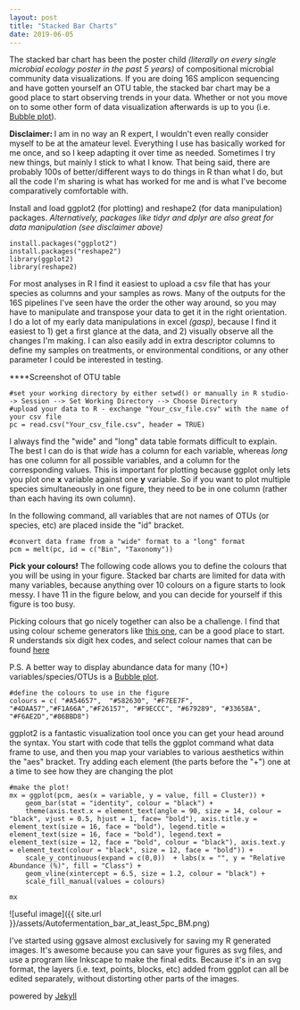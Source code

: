 ```yaml
---
layout: post
title: "Stacked Bar Charts"
date: 2019-06-05
---
```


The stacked bar chart has been the poster child <i>(literally on every single microbial ecology poster in the past 5 years)</i> of compositional microbial community data visualizations. If you are doing 16S amplicon sequencing and have gotten yourself an OTU table, the stacked bar chart may be a good place to start observing trends in your data. Whether or not you move on to some other form of data visualization afterwards is up to you (i.e. [Bubble plot](http://blog/Bubble)).    

<b> Disclaimer: </b> I am in no way an R expert, I wouldn't even really consider myself to be at the amateur level. Everything I use has basically worked for me once, and so I keep adapting it over time as needed. Sometimes I try new things, but mainly I stick to what I know. That being said, there are probably 100s of better/different ways to do things in R than what I do, but all the code I'm sharing is what has worked for me and is what I've become comparatively comfortable with.  


Install and load ggplot2 (for plotting) and reshape2 (for data manipulation) packages. 
<i> Alternatively, packages like tidyr and dplyr are also great for data manipulation (see disclaimer above)</i>

```
install.packages("ggplot2")
install.packages("reshape2")
library(ggplot2)
library(reshape2)

```

For most analyses in R I find it easiest to upload a csv file that has your species as columns and your samples as rows. Many of the outputs for the 16S pipelines I've seen have the order the other way around, so you may have to manipulate and transpose your data to get it in the right orientation. I do a lot of my early data manipulations in excel <i>(gasp)</i>, because I find it easiest to 1) get a first glance at the data, and 2) visually observe all the changes I'm making. I can also easily add in extra descriptor columns to define my samples on treatments, or environmental conditions, or any other parameter I could be interested in testing. 


****Screenshot of OTU table 


```
#set your working directory by either setwd() or manually in R studio--> Session --> Set Working Directory --> Choose Directory
#upload your data to R - exchange "Your_csv_file.csv" with the name of your csv file
pc = read.csv("Your_csv_file.csv", header = TRUE)

```

I always find the "wide" and "long" data table formats difficult to explain. The best I can do is that <i> wide </i> has a column for each variable, whereas <i> long </i> has one column for all possible variables, and a column for the corresponding values. This is important for plotting because ggplot only lets you plot one <b>x</b> variable against one <b>y</b> variable. So if you want to plot multiple species simultaneously in one figure, they need to be in one column (rather than each having its own column).  

In the following command, all variables that are not names of OTUs (or species, etc) are placed inside the "id" bracket.  



```
#convert data frame from a "wide" format to a "long" format
pcm = melt(pc, id = c("Bin", "Taxonomy"))

```

<b>Pick your colours!</b> The following code allows you to define the colours that you will be using in your figure. Stacked bar charts are limited for data with many variables, because anything over 10 colours on a figure starts to look messy.  I have 11 in the figure below, and you can decide for yourself if this figure is too busy. 

Picking colours that go nicely together can also be a challenge. I find that using colour scheme generators like [this one](https://coolors.co/app), can be a good place to start. R understands six digit hex codes, and select colour names that can be found [here](http://www.stat.columbia.edu/~tzheng/files/Rcolor.pdf) 


P.S. A better way to display abundance data for many (10+) variables/species/OTUs is a [Bubble plot](http://blog/Bubble).   

```
#define the colours to use in the figure
colours = c( "#A54657",  "#582630", "#F7EE7F", "#4DAA57","#F1A66A","#F26157", "#F9ECCC", "#679289", "#33658A", "#F6AE2D","#86BBD8")

```

ggplot2 is a fantastic visualization tool once you can get your head around the syntax. You start with code that tells the ggplot command what data frame to use, and then you map your variables to various aesthetics within the "aes" bracket. Try adding each element (the parts before the "+") one at a time to see how they are changing the plot

```
#make the plot!
mx = ggplot(pcm, aes(x = variable, y = value, fill = Cluster)) + 
    geom_bar(stat = "identity", colour = "black") + 
    theme(axis.text.x = element_text(angle = 90, size = 14, colour = "black", vjust = 0.5, hjust = 1, face= "bold"), axis.title.y = element_text(size = 16, face = "bold"), legend.title = element_text(size = 16, face = "bold"), legend.text = element_text(size = 12, face = "bold", colour = "black"), axis.text.y = element_text(colour = "black", size = 12, face = "bold")) + 
    scale_y_continuous(expand = c(0,0))  + labs(x = "", y = "Relative Abundance (%)", fill = "Class") + 
    geom_vline(xintercept = 6.5, size = 1.2, colour = "black") + 
    scale_fill_manual(values = colours)
    
mx

```


![useful image]({{ site.url }}/assets/Autofermentation_bar_at_least_5pc_BM.png)


I've started using ggsave almost exclusively for saving my R generated images.  It's awesome because you can save your figures as svg files, and use a program like Inkscape to make the final edits. Because it's in an svg format, the layers (i.e. text, points, blocks, etc) added from ggplot can all be edited separately, without distorting other parts of the images.  

powered by [Jekyll](http://jekyllrb.com) 
